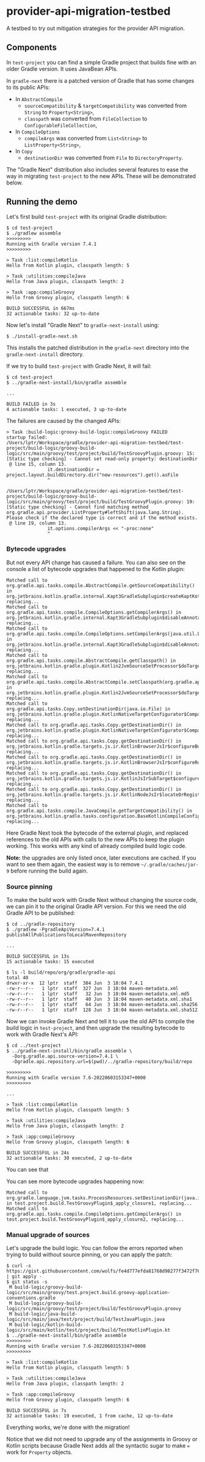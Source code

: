 # provider-api-migration-testbed
A testbed to try out mitigation strategies for the provider API migration.

## Components

In `test-project` you can find a simple Gradle project that builds fine with an older Gradle version. It uses JavaBean APIs.

In `gradle-next` there is a patched version of Gradle that has some changes to its public APIs:

* In `AbstractCompile`
  * `sourceCompatibility` & `targetCompatibility` was converted from `String` to `Property<String>`,
  * `classpath` was converted from `FileCollection` to `ConfigurableFileCollection`,
* In `CompileOptions`
  * `compileArgs` was converted from `List<String>` to `ListProperty<String>`,
* In `Copy`
  * `destinationDir` was converted from `File` to `DirectoryProperty`.

The "Gradle Next" distribution also includes several features to ease the way in migrating `test-project` to the new APIs. These will be demonstrated below.

## Running the demo

Let's first build `test-project` with its original Gradle distribution:

```
$ cd test-project
$ ./gradlew assemble
>>>>>>>>>
Running with Gradle version 7.4.1
>>>>>>>>>

> Task :list:compileKotlin
Hello from Kotlin plugin, classpath length: 5

> Task :utilities:compileJava
Hello from Java plugin, classpath length: 2

> Task :app:compileGroovy
Hello from Groovy plugin, classpath length: 6

BUILD SUCCESSFUL in 667ms
32 actionable tasks: 32 up-to-date
```

Now let's install "Gradle Next" to `gradle-next-install` using:

```
$ ./install-gradle-next.sh
```

This installs the patched distribution in the `gradle-next` directory into the `gradle-next-install` directory.

If we try to build `test-project` with Gradle Next, it will fail:

```
$ cd test-project
$ ../gradle-next-install/bin/gradle assemble

...

BUILD FAILED in 3s
4 actionable tasks: 1 executed, 3 up-to-date

```

The failures are caused by the changed APIs:

```text
> Task :build-logic:groovy-build-logic:compileGroovy FAILED
startup failed:
/Users/lptr/Workspace/gradle/provider-api-migration-testbed/test-project/build-logic/groovy-build-logic/src/main/groovy/test/project/build/TestGroovyPlugin.groovy: 15: [Static type checking] - Cannot set read-only property: destinationDir
 @ line 15, column 13.
               it.destinationDir = project.layout.buildDirectory.dir("new-resources").get().asFile
               ^

/Users/lptr/Workspace/gradle/provider-api-migration-testbed/test-project/build-logic/groovy-build-logic/src/main/groovy/test/project/build/TestGroovyPlugin.groovy: 19: [Static type checking] - Cannot find matching method org.gradle.api.provider.ListProperty#leftShift(java.lang.String). Please check if the declared type is correct and if the method exists.
 @ line 19, column 13.
               it.options.compilerArgs << "-proc:none"
               ^
```

### Bytecode upgrades

But not every API change has caused a failure.
You can also see on the console a list of bytecode upgrades that happened to the Kotlin plugin:

```text
Matched call to org.gradle.api.tasks.compile.AbstractCompile.getSourceCompatibility() in org.jetbrains.kotlin.gradle.internal.Kapt3GradleSubplugin$createKaptKotlinTask$2$1, replacing...
Matched call to org.gradle.api.tasks.compile.CompileOptions.getCompilerArgs() in org.jetbrains.kotlin.gradle.internal.Kapt3GradleSubplugin$disableAnnotationProcessingInJavaTask$1, replacing...
Matched call to org.gradle.api.tasks.compile.CompileOptions.setCompilerArgs(java.util.List) in org.jetbrains.kotlin.gradle.internal.Kapt3GradleSubplugin$disableAnnotationProcessingInJavaTask$1, replacing...
Matched call to org.gradle.api.tasks.compile.AbstractCompile.getClasspath() in org.jetbrains.kotlin.gradle.plugin.Kotlin2JvmSourceSetProcessor$doTargetSpecificProcessing$2$1$1, replacing...
Matched call to org.gradle.api.tasks.compile.AbstractCompile.setClasspath(org.gradle.api.file.FileCollection) in org.jetbrains.kotlin.gradle.plugin.Kotlin2JvmSourceSetProcessor$doTargetSpecificProcessing$2$1$1, replacing...
Matched call to org.gradle.api.tasks.Copy.setDestinationDir(java.io.File) in org.jetbrains.kotlin.gradle.plugin.KotlinNativeTargetConfigurator$Companion$createKlibArtifact$realArtifactFile$1, replacing...
Matched call to org.gradle.api.tasks.Copy.getDestinationDir() in org.jetbrains.kotlin.gradle.plugin.KotlinNativeTargetConfigurator$Companion$createKlibArtifact$realArtifactFile$2, replacing...
Matched call to org.gradle.api.tasks.Copy.getDestinationDir() in org.jetbrains.kotlin.gradle.targets.js.ir.KotlinBrowserJsIr$configureBuild$2$webpackTask$1$entryFileProvider$1, replacing...
Matched call to org.gradle.api.tasks.Copy.getDestinationDir() in org.jetbrains.kotlin.gradle.targets.js.ir.KotlinBrowserJsIr$configureRun$2$runTask$1$entryFileProvider$1$1, replacing...
Matched call to org.gradle.api.tasks.Copy.getDestinationDir() in org.jetbrains.kotlin.gradle.targets.js.ir.KotlinJsIrSubTarget$configureTestsRun$testJs$1$1, replacing...
Matched call to org.gradle.api.tasks.Copy.getDestinationDir() in org.jetbrains.kotlin.gradle.targets.js.ir.KotlinNodeJsIr$locateOrRegisterRunTask$runTaskHolder$1$1, replacing...
Matched call to org.gradle.api.tasks.compile.JavaCompile.getTargetCompatibility() in org.jetbrains.kotlin.gradle.tasks.configuration.BaseKotlinCompileConfig$2$1$1$1, replacing...
```

Here Gradle Next took the bytecode of the external plugin, and replaced references to the old APIs with calls to the new APIs to keep the plugin working.
This works with any kind of already compiled build logic code.

**Note:** the upgrades are only listed once, later executions are cached.
If you want to see them again, the easiest way is to remove `~/.gradle/caches/jar-9` before running the build again.

### Source pinning

To make the build work with Gradle Next without changing the source code, we can pin it to the original Gradle API version.
For this we need the old Gradle API to be published:

```shell
$ cd ../gradle-repository
$ ./gradlew -PgradleApiVersion=7.4.1 publishAllPublicationsToLocalMavenRepository

...

BUILD SUCCESSFUL in 13s
15 actionable tasks: 15 executed

$ ls -l build/repo/org/gradle/gradle-api
total 40
drwxr-xr-x  12 lptr  staff  384 Jun  3 18:04 7.4.1
-rw-r--r--   1 lptr  staff  327 Jun  3 18:04 maven-metadata.xml
-rw-r--r--   1 lptr  staff   32 Jun  3 18:04 maven-metadata.xml.md5
-rw-r--r--   1 lptr  staff   40 Jun  3 18:04 maven-metadata.xml.sha1
-rw-r--r--   1 lptr  staff   64 Jun  3 18:04 maven-metadata.xml.sha256
-rw-r--r--   1 lptr  staff  128 Jun  3 18:04 maven-metadata.xml.sha512
```

Now we can invoke Gradle Next and tell it to use the old API to compile the build logic in `test-project`, and then upgrade the resulting bytecode to work with Gradle Next's API:

```shell
$ cd ../test-project
$ ../gradle-next-install/bin/gradle assemble \
  -Dorg.gradle.api.source-version=7.4.1 \
  -Dgradle.api.repository.url=$(pwd)/../gradle-repository/build/repo
  
>>>>>>>>>
Running with Gradle version 7.6-20220603153347+0000
>>>>>>>>>

...

> Task :list:compileKotlin
Hello from Kotlin plugin, classpath length: 5

> Task :utilities:compileJava
Hello from Java plugin, classpath length: 2

> Task :app:compileGroovy
Hello from Groovy plugin, classpath length: 6

BUILD SUCCESSFUL in 24s
32 actionable tasks: 30 executed, 2 up-to-date
```

You can see that 

You can see more bytecode upgrades happening now:

```text
Matched call to org.gradle.language.jvm.tasks.ProcessResources.setDestinationDir(java.io.File) in test.project.build.TestGroovyPlugin$_apply_closure1, replacing...
Matched call to org.gradle.api.tasks.compile.CompileOptions.getCompilerArgs() in test.project.build.TestGroovyPlugin$_apply_closure2, replacing...
```

### Manual upgrade of sources

Let's upgrade the build logic. You can follow the errors reported when trying to build without source pinning, or you can apply the patch:

```shell
$ curl -s https://gist.githubusercontent.com/wolfs/fe4d777efda81768d98277f3472f762d/raw | git apply -
$ git status -s
 M build-logic/groovy-build-logic/src/main/groovy/test.project.build.groovy-application-conventions.gradle
 M build-logic/groovy-build-logic/src/main/groovy/test/project/build/TestGroovyPlugin.groovy
 M build-logic/java-build-logic/src/main/java/test/project/build/TestJavaPlugin.java
 M build-logic/kotlin-build-logic/src/main/kotlin/test/project/build/TestKotlinPlugin.kt
$ ../gradle-next-install/bin/gradle assemble
>>>>>>>>>
Running with Gradle version 7.6-20220603153347+0000
>>>>>>>>>

> Task :list:compileKotlin
Hello from Kotlin plugin, classpath length: 5

> Task :utilities:compileJava
Hello from Java plugin, classpath length: 2

> Task :app:compileGroovy
Hello from Groovy plugin, classpath length: 6

BUILD SUCCESSFUL in 7s
32 actionable tasks: 19 executed, 1 from cache, 12 up-to-date
```

Everything works, we're done with the migration!

Notice that we did not need to upgrade any of the assignments in Groovy or Kotlin scripts because Gradle Next adds all the syntactic sugar to make `=` work for `Property` objects.
